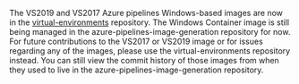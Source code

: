 The VS2019 and VS2017 Azure pipelines Windows-based images are now in the [virtual-environments](https://github.com/actions/virtual-environments) repository. The Windows Container image is still being managed in the azure-pipelines-image-generation repository for now. For future contributions to the VS2017 or VS2019 image or for issues regarding any of the images, please use the virtual-environments repository instead. You can still view the commit history of those images from when they used to live in the azure-pipelines-image-generation repository.
